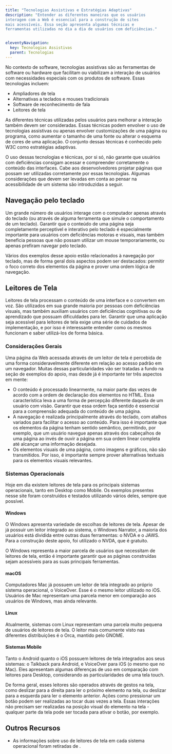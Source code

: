 ```yaml
---
title: "Tecnologias Assistivas e Estratégias Adaptivas"
description: "Entender as diferentes maneiras que os usuários
interagem com a Web é essencial para a construção de sites
mais acessíveis. Essa seção apresenta algumas técnicas e
ferramentas utilizadas no dia a dia de usuários com deficiências."


eleventyNavigation:
  key: Tecnologias Assistivas
  parent: Tecnologias
---
```


No contexto de software, tecnologias assistivas são as ferramentas de software ou hardware que facilitam ou viabilizam a interação de usuários com necessidades especiais com os produtos de software. Essas tecnologias incluem:

- Ampliadores de tela
- Alternativas a teclados e mouses tradicionais
- Software de reconhecimento de fala
- Leitores de tela

As diferentes técnicas utilizadas pelos usuários para melhorar a interação também devem ser consideradas. Essas técnicas podem envolver o uso de tecnologias assistivas ou apenas envolver customizações de uma página ou programa, como aumentar o tamanho de uma fonte ou alterar o esquema de cores de uma aplicação. O conjunto dessas técnicas é conhecido pelo W3C como estratégias adaptivas.

O uso dessas tecnologias e técnicas, por si só, não garante que usuários com deficiências consigam acessar e compreender corretamente o conteúdo das interfaces. Cabe aos desenvolvedores projetar páginas que possam ser utilizadas corretamente por essas tecnologias. Algumas considerações que devem ser levadas em conta ao pensar na acessibilidade de um sistema são introduzidas a seguir.

## Navegação pelo teclado

Um grande número de usuários interage com o computador apenas através
do teclado (ou através de alguma ferramenta que simule o comportamento de um teclado).
Garantir que o conteúdo de uma página seja completamente perceptível e interativo pelo teclado é especialmente importante para usuários com deficiências motoras e visuais, mas também beneficia pessoas que não possam utilizar um mouse temporariamente, ou apenas prefiram navegar pelo teclado.

Vários dos exemplos desse apoio estão relacionados à navegação por teclado, mas de forma geral dois aspectos podem ser destacados: permitir o foco correto dos elementos da página e prover uma ordem lógica de navegação.

## Leitores de Tela

Leitores de tela processam o conteúdo de uma interface e o convertem em voz. São utilizados em sua grande maioria por pessoas com deficiências visuais, mas também auxiliam usuários com deficiências cognitivas ou de aprendizado que possuam dificuldades para ler. Garantir que uma aplicação seja acessível para leitores de tela exige uma série de cuidados de implementação, e por isso é interessante entender como os mesmos funcionam e saber utilizá-los de forma básica.

### Considerações Gerais

Uma página da Web acessada através de um leitor de tela é percebida de uma forma consideravelmente diferente em relação ao acesso padrão em um navegador. Muitas dessas particularidades vão ser tratadas a fundo na seção de exemplos do apoio, mas desde já é importante ter três aspectos em mente:


- O conteúdo é processado linearmente, na maior parte das vezes de acordo com a ordem de declaração dos elementos no HTML. Essa característica leva a uma forma de percepção diferente daquela de um usuário com visão. Garantir que essa ordem faça sentido é essencial para a compreensão adequada do conteúdo de uma página.
- A navegação é realizada principalmente através do teclado, com atalhos variados para facilitar o acesso ao conteúdo. Para isso é importante que os elementos da página tenham sentido semântico, permitindo, por exemplo, que um usuário navegue apenas através dos cabeçalhos de uma página ao invés de ouvir a página em sua ordem linear completa até alcançar uma informação desejada.
- Os elementos visuais de uma página, como imagens e gráficos, não são transmitidos. Por isso, é importante sempre prover alternativas textuais para os elementos visuais relevantes.

### Sistemas Operacionais

Hoje em dia existem leitores de tela para os principais sistemas operacionais, tanto em Desktop como Mobile. Os exemplos presentes nesse site foram construídos e testados utilizando vários deles, sempre que possível.

#### Windows

O Windows apresenta variedade de escolhas de leitores de tela. Apesar de já possuir um leitor integrado ao sistema, o Windows Narrator, a maioria dos usuários está dividida entre outras duas ferramentas: o NVDA e o JAWS. Para a construção deste apoio, foi utilizado o NVDA, que é gratuito.

O Windows representa a maior parcela de usuários que necessitam de leitores de tela, então é importante garantir que as páginas construídas sejam acessíveis para as suas principais ferramentas.

#### macOS

Computadores Mac já possuem um leitor de tela integrado ao próprio sistema operacional, o VoiceOver. Esse é o mesmo leitor utilizado no iOS. Usuários de Mac representam uma parcela menor em comparação aos usuários de Windows, mas ainda relevante.

#### Linux

Atualmente, sistemas com Linux representam uma parcela muito pequena de usuários de leitores de tela. O leitor mais comumente visto nas diferentes distribuições é o Orca, mantido pelo GNOME.

#### Sistemas Mobile

Tanto o Android quanto o iOS possuem leitores de tela integrados aos seus sistemas: o Talkback para Android, e VoiceOver para iOS (o mesmo que no Mac). Eles apresentam algumas diferenças de uso em comparação com leitores para Desktop, considerando as particularidades de uma tela touch.

De forma geral, esses leitores são operados através de gestos na tela, como deslizar para a direita para ler o próximo elemento na tela, ou deslizar para a esquerda para ler o elemento anterior. Ações como pressionar um botão podem ser realizadas ao tocar duas vezes a tela. Essas interações não precisam ser realizadas na posição visual do elemento na tela - qualquer parte da tela pode ser tocada para ativar o botão, por exemplo.

## Outros Recursos

- As informações sobre uso de leitores de tela em cada sistema operacional foram retiradas de []().